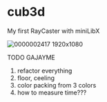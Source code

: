 # cub3d
My first RayCaster with miniLibX

![0000002417 1920x1080](https://user-images.githubusercontent.com/90501558/177530606-a4adf9fa-8dd9-4fb7-9f92-88427e662756.jpg)


TODO GAJAYME

1) refactor everything
2) floor, ceeling
3) color packing from 3 colors
4) how to measure time???